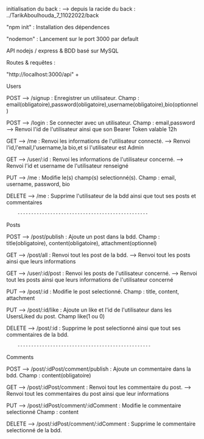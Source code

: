 initialisation du back : 
    --> depuis la racide du back : ../TarikAboulhouda_7_11022022/back

"npm init" : Installation des dépendences

"nodemon" : Lancement sur le port 3000 par default

API nodejs / express & BDD basé sur MySQL

Routes & requêtes :

"http://localhost:3000/api" + 

Users

POST --> /signup : Enregistrer un utilisateur. Champ : email(obligatoire),password(obligatoire),username(obligatoire),bio(optionnel)

POST --> /login : Se connecter avec un utilisateur. Champ : email,password
    --> Renvoi l'id de l'utilisateur ainsi que son Bearer Token valable 12h

GET --> /me : Renvoi les informations de l'utilisateur connecté.
    --> Renvoi l'id,l'email,l'username,la bio,et si l'utilisateur est Admin

GET --> /user/:id : Renvoi les informations de l'utilisateur concerné.
    --> Renvoi l'id et username de l'utilisateur renseigné

PUT --> /me : Modifie le(s) champ(s) selectionné(s). Champ : email, username, password, bio

DELETE --> /me : Supprime l'utilisateur de la bdd ainsi que tout ses posts et commentaires

        ------------------------------------------------


Posts

POST --> /post/publish : Ajoute un post dans la bdd. Champ : title(obligatoire), content(obligatoire), attachment(optionnel)

GET --> /post/all : Renvoi tout les post de la bdd.
    --> Renvoi tout les posts ainsi que leurs informations

GET --> /user/:id/post : Renvoi les posts de l'utilisateur concerné.
    --> Renvoi tout les posts ainsi que leurs informations de l'utilisateur concerné

PUT --> /post/:id : Modifie le post selectionné. Champ : title, content, attachment

PUT --> /post/:id/like : Ajoute un like et l'id de l'utilisateur dans les UsersLiked du post. Champ like(1 ou 0)

DELETE --> /post/:id : Supprime le post selectionné ainsi que tout ses commentaires de la bdd.

        -------------------------------------------------


Comments

POST --> /post/:idPost/comment/publish : Ajoute un commentaire dans la bdd. Champ : content(obligatoire)

GET --> /post/:idPost/comment : Renvoi tout les commentaire du post.
    --> Renvoi tout les commentaires du post ainsi que leur informations

PUT --> /post/:idPost/comment/:idComment : Modifie le commentaire selectionné Champ : content

DELETE --> /post/:idPost/comment/:idComment : Supprime le commentaire selectionné de la bdd.
